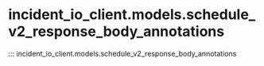 # incident_io_client.models.schedule_v2_response_body_annotations

::: incident_io_client.models.schedule_v2_response_body_annotations